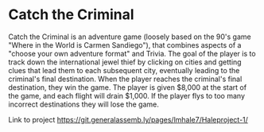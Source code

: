 # Catch the Criminal

Catch the Criminal is an adventure game (loosely based on the 90's game "Where in the World is Carmen Sandiego"), that combines aspects of a "choose your own adventure format" and Trivia. The goal of the player is to track down the international jewel thief by clicking on cities and getting clues that lead them to each subsequent city, eventually leading to the criminal's final destination. When the player reaches the criminal's final destination, they win the game. The player is given $8,000 at the start of the game, and each flight will drain $1,000. If the player flys to too many incorrect destinations they will lose the game.

 Link to project https://git.generalassemb.ly/pages/lmhale7/Haleproject-1/

